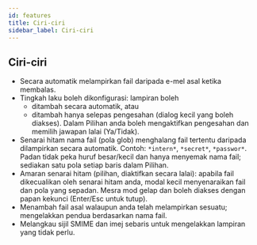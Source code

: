 ```yaml
---
id: features
title: Ciri-ciri
sidebar_label: Ciri-ciri
---
```


## Ciri-ciri

- Secara automatik melampirkan fail daripada e-mel asal ketika membalas.
- Tingkah laku boleh dikonfigurasi: lampiran boleh
  - ditambah secara automatik, atau
  - ditambah hanya selepas pengesahan (dialog kecil yang boleh diakses). Dalam Pilihan anda boleh mengaktifkan pengesahan dan memilih jawapan lalai (Ya/Tidak).
- Senarai hitam nama fail (pola glob) menghalang fail tertentu daripada dilampirkan secara automatik. Contoh: `*intern*`, `*secret*`, `*passwor*`.
  Padan tidak peka huruf besar/kecil dan hanya menyemak nama fail; sediakan satu pola setiap baris dalam Pilihan.
- Amaran senarai hitam (pilihan, diaktifkan secara lalai): apabila fail dikecualikan oleh senarai hitam anda, modal kecil menyenaraikan fail dan pola yang sepadan. Mesra mod gelap dan boleh diakses dengan papan kekunci (Enter/Esc untuk tutup).
- Menambah fail asal walaupun anda telah melampirkan sesuatu; mengelakkan pendua berdasarkan nama fail.
- Melangkau sijil SMIME dan imej sebaris untuk mengelakkan lampiran yang tidak perlu.
